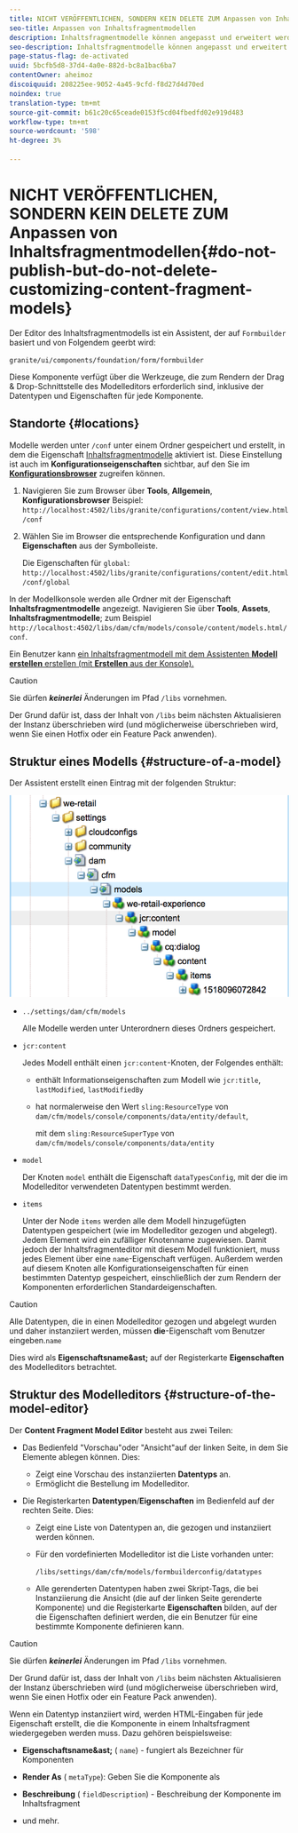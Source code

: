 ```yaml
---
title: NICHT VERÖFFENTLICHEN, SONDERN KEIN DELETE ZUM Anpassen von Inhaltsfragmentmodellen
seo-title: Anpassen von Inhaltsfragmentmodellen
description: Inhaltsfragmentmodelle können angepasst und erweitert werden.
seo-description: Inhaltsfragmentmodelle können angepasst und erweitert werden.
page-status-flag: de-activated
uuid: 5bcfb5d8-37d4-4a0e-882d-bc8a1bac6ba7
contentOwner: aheimoz
discoiquuid: 208225ee-9052-4a45-9cfd-f8d27d4d70ed
noindex: true
translation-type: tm+mt
source-git-commit: b61c20c65ceade0153f5cd04fbedfd02e919d483
workflow-type: tm+mt
source-wordcount: '598'
ht-degree: 3%

---
```



# NICHT VERÖFFENTLICHEN, SONDERN KEIN DELETE ZUM Anpassen von Inhaltsfragmentmodellen{#do-not-publish-but-do-not-delete-customizing-content-fragment-models}

Der Editor des Inhaltsfragmentmodells ist ein Assistent, der auf `Formbuilder` basiert und von Folgendem geerbt wird:

`granite/ui/components/foundation/form/formbuilder`

Diese Komponente verfügt über die Werkzeuge, die zum Rendern der Drag &amp; Drop-Schnittstelle des Modelleditors erforderlich sind, inklusive der Datentypen und Eigenschaften für jede Komponente.

## Standorte {#locations}

Modelle werden unter `/conf` unter einem Ordner gespeichert und erstellt, in dem die Eigenschaft [Inhaltsfragmentmodelle](/help/assets/content-fragments-models.md#enable-content-fragment-models) aktiviert ist. Diese Einstellung ist auch im **Konfigurationseigenschaften** sichtbar, auf den Sie im **[Konfigurationsbrowser](/help/sites-administering/configurations.md)** zugreifen können.

1. Navigieren Sie zum Browser über **Tools**, **Allgemein**, **Konfigurationsbrowser**
Beispiel: 
`http://localhost:4502/libs/granite/configurations/content/view.html/conf`

1. Wählen Sie im Browser die entsprechende Konfiguration und dann **Eigenschaften** aus der Symbolleiste.

   Die Eigenschaften für `global`: `http://localhost:4502/libs/granite/configurations/content/edit.html/conf/global`

In der Modellkonsole werden alle Ordner mit der Eigenschaft **Inhaltsfragmentmodelle** angezeigt. Navigieren Sie über **Tools**, **Assets**, **Inhaltsfragmentmodelle**; zum Beispiel `http://localhost:4502/libs/dam/cfm/models/console/content/models.html/conf`.

Ein Benutzer kann [ein Inhaltsfragmentmodell mit dem Assistenten **Modell erstellen** erstellen (mit **Erstellen** aus der Konsole).](/help/assets/content-fragments-models.md#creating-a-content-fragment-model)

>[!CAUTION]
>
>Sie dürfen ***keinerlei*** Änderungen im Pfad `/libs` vornehmen.
>
>Der Grund dafür ist, dass der Inhalt von `/libs` beim nächsten Aktualisieren der Instanz überschrieben wird (und möglicherweise überschrieben wird, wenn Sie einen Hotfix oder ein Feature Pack anwenden).

## Struktur eines Modells {#structure-of-a-model}

Der Assistent erstellt einen Eintrag mit der folgenden Struktur:

![cf-54](assets/cf-54.png)

* `../settings/dam/cfm/models`

   Alle Modelle werden unter Unterordnern dieses Ordners gespeichert.

* `jcr:content`

   Jedes Modell enthält einen `jcr:content`-Knoten, der Folgendes enthält:

   * enthält Informationseigenschaften zum Modell wie `jcr:title`, `lastModified`, `lastModifiedBy`
   * hat normalerweise den Wert `sling:ResourceType` von `dam/cfm/models/console/components/data/entity/default`,

      mit dem `sling:ResourceSuperType` von `dam/cfm/models/console/components/data/entity`

* `model`

   Der Knoten `model` enthält die Eigenschaft `dataTypesConfig`, mit der die im Modelleditor verwendeten Datentypen bestimmt werden.

* `items`

   Unter der Node `items` werden alle dem Modell hinzugefügten Datentypen gespeichert (wie im Modelleditor gezogen und abgelegt). Jedem Element wird ein zufälliger Knotenname zugewiesen. Damit jedoch der Inhaltsfragmenteditor mit diesem Modell funktioniert, muss jedes Element über eine `name`-Eigenschaft verfügen. Außerdem werden auf diesem Knoten alle Konfigurationseigenschaften für einen bestimmten Datentyp gespeichert, einschließlich der zum Rendern der Komponenten erforderlichen Standardeigenschaften.

>[!CAUTION]
>
>Alle Datentypen, die in einen Modelleditor gezogen und abgelegt wurden und daher instanziiert werden, müssen **die**-Eigenschaft vom Benutzer eingeben.`name`
>
>Dies wird als **Eigenschaftsname&amp;ast;** auf der Registerkarte **Eigenschaften** des Modelleditors betrachtet.

## Struktur des Modelleditors {#structure-of-the-model-editor}

Der **Content Fragment Model Editor** besteht aus zwei Teilen:

* Das Bedienfeld &quot;Vorschau&quot;oder &quot;Ansicht&quot;auf der linken Seite, in dem Sie Elemente ablegen können. Dies:

   * Zeigt eine Vorschau des instanziierten **Datentyps** an.
   * Ermöglicht die Bestellung im Modelleditor.

* Die Registerkarten **Datentypen**/**Eigenschaften** im Bedienfeld auf der rechten Seite. Dies:

   * Zeigt eine Liste von Datentypen an, die gezogen und instanziiert werden können.
   * Für den vordefinierten Modelleditor ist die Liste vorhanden unter:

      `/libs/settings/dam/cfm/models/formbuilderconfig/datatypes`

      <!-- Please uncomment when file is used
      This node contains all the data types currently supported in the model editor. For more information on how to configure the data types, see [Customizing Data Types for Content Fragment Models](/help/sites-developing/customizing-content-fragment-model-data-types.md).
      -->

   * Alle gerenderten Datentypen haben zwei Skript-Tags, die bei Instanziierung die Ansicht (die auf der linken Seite gerenderte Komponente) und die Registerkarte **Eigenschaften** bilden, auf der die Eigenschaften definiert werden, die ein Benutzer für eine bestimmte Komponente definieren kann.

>[!CAUTION]
>
>Sie dürfen ***keinerlei*** Änderungen im Pfad `/libs` vornehmen.
>
>Der Grund dafür ist, dass der Inhalt von `/libs` beim nächsten Aktualisieren der Instanz überschrieben wird (und möglicherweise überschrieben wird, wenn Sie einen Hotfix oder ein Feature Pack anwenden).

<!-- Please uncomment when files are used
The properties on the right side define a form that is submitted directly into JCR under `/conf`; see the path in the example [Structure of a Model](/help/sites-developing/customizing-content-fragment-models.md#structure-of-a-model).
-->

Wenn ein Datentyp instanziiert wird, werden HTML-Eingaben für jede Eigenschaft erstellt, die die Komponente in einem Inhaltsfragment wiedergegeben werden muss. Dazu gehören beispielsweise:

* **Eigenschaftsname&amp;ast;** (  `name`) - fungiert als Bezeichner für Komponenten

* **Render As** (  `metaType`): Geben Sie die Komponente als

* **Beschreibung** (  `fieldDescription`) - Beschreibung der Komponente im Inhaltsfragment

* und mehr.

